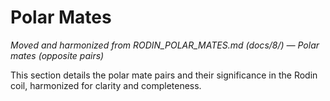 # Polar Mates

*Moved and harmonized from RODIN_POLAR_MATES.md (docs/8/) — Polar mates (opposite pairs)*

This section details the polar mate pairs and their significance in the Rodin coil, harmonized for clarity and completeness.

<!-- (Insert harmonized polar mates content here) --> 